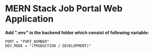 # MERN Stack Job Portal Web Application

**Add ".env" in the backend folder which consist of following variable:**

```
PORT = "PORT_NUMBER"
DEV_MODE = "(PRODUCTION / DEVELOPMENT)"

```

